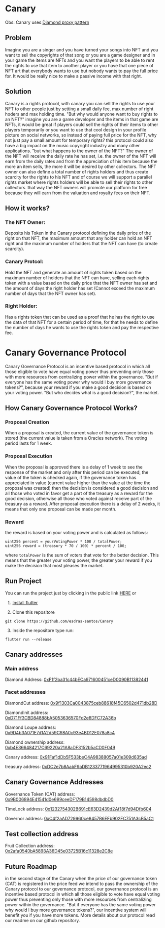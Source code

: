 # Canary

Obs: Canary uses [Diamond proxy pattern](https://eips.ethereum.org/EIPS/eip-2535)

## Problem 

Imagine you are a singer and you have turned your songs into NFT and you want to sell the copyrights of that song or you are a game designer and in your game the items are NFTs and you want the players to be able to rent the rights to use that item to another player or you have that one piece of NFT art that everybody wants to use but nobody wants to pay the full price for. It would be really nice to make a passive income with that right.

## Solution

Canary is a rights protocol, with canary you can sell the rights to use your NFT to other people just by setting a small daily fee, max number of right hoders and max holding time. "But why would anyone want to buy rights to an NFT?" imagine you are a game developer and the items in that game are NFTs, it would be great if players could sell the rights of their items to other players temporarily or you want to use that cool design in your profile picture on social networks, so instead of paying full price for the NFT, why not just pay a small amount for temporary rights? this protocol could also have a big impact on the music copyright industry and many other applications. "but what happens to the owner of the NFT?" The owner of the NFT will receive the daily rate he has set, i.e. the owner of the NFT will earn from the daily rates and from the appreciation of his item because the more an item sells, the more it will be desired by other collectors. The NFT owner can also define a total number of rights holders and thus create scarcity for the rights to his NFT and of course we will support a parallel rights market where rights holders will be able to sell their rights to other collectors. that way the NFT owners will promote our platform for free because they will earn from the valuation and royalty fees on their NFT.


## How it works?

### The NFT Owner: 
Deposits his Token in the Canary protocol defining the daily price of the right on that NFT, the maximum amount that any holder can hold an NFT right and the maximum number of holders that the NFT can have (to create scarcity).

### Canary Protcol:
Hold the NFT and generate an amount of rights token based on the maximum number of holders that the NFT can have, selling each rights token with a value based on the daily price that the NFT owner has set and the amount of days the right holder has set (Cannot exceed the maximum number of days that the NFT owner has set).

### Right Holder:
Has a rights token that can be used as a proof that he has the right to use the data of that NFT for a certain period of time, for that he needs to define the number of days he wants to use the rights token and pay the respective fee.

# Canary Governance Protocol
Canary Governance Protocol is an incentive based protocol in which all those eligible to vote have equal voting power thus preventing only those with more resources from centralizing power within the governance. "But if everyone has the same voting power why would I buy more governance tokens?", because your reward if you make a good decision is based on your voting power. "But who decides what is a good decision?", the market.

## How Canary Governance Protocol Works?

### Proposal Creation
When a proposal is created, the current value of the governance token is stored (the current value is taken from a Oracles network). The voting period lasts for 1 week.

### Proposal Execution
When the proposal is approved there is a delay of 1 week to see the response of the market and only after this period can be executed, the value of the token is checked again, if the governance token has appreciated in value (current value higher than the value at the time the proposal was created) then the decision is considered a good decision and all those who voted in favor get a part of the treasury as a reward for the good decision, otherwise all those who voted against receive part of the treasury as a reward. After proposal execution there is a delay of 2 weeks, it means that only one proposal can be made per month.

### Reward
the reward is based on your voting power and is calculated as follows:
```solidity
uint256 percent = yourVotingPower * 100 / totalPower;
uint256 reward = (treasury * 70 / 100) * percent / 100;
```
where `totalPower` is the sum of voters that vote for the better decision. This means that the greater your voting power, the greater your reward if you make the decision that most pleases the market.

## Run Project
You can run the project just by clicking in the public link [HERE](https://esdras-santos.github.io/CanaryWebPage/#/) or

1. [Install flutter](https://docs.flutter.dev/get-started/install)

2. Clone this repositore

```shell
git clone https://github.com/esdras-santos/Canary
```

3. Inside the repositore type run: 
```shell
flutter run --release
```

## Canary addresses

### Main address
Diamond Address: [0xF1f2ba31c44bECa971600451ceD0090B11382441](https://mumbai.polygonscan.com/address/0xF1f2ba31c44bECa971600451ceD0090B11382441) 

### Facet addresses
DiamondCut address: [0x9f1303Ca0043875ceb88618f45C6502d471db28D](https://mumbai.polygonscan.com/address/0x9f1303Ca0043875ceb88618f45C6502d471db28D)

DiamondInit address: [0xD71Ff3CBD84888bA5053636570Fd2e8DFC72A36b](https://mumbai.polygonscan.com/address/0xD71Ff3CBD84888bA5053636570Fd2e8DFC72A36b)

Diamond Loupe address: [0x9D4b3A071E7d1A2d59C98A0c93e4BD12E078a8c4](https://mumbai.polygonscan.com/address/0x9D4b3A071E7d1A2d59C98A0c93e4BD12E078a8c4)

Diamond ownership address: [0xb4E366484217C69220a21A8aDF3152b5aCD0F049](https://mumbai.polygonscan.com/address/0xb4E366484217C69220a21A8aDF3152b5aCD0F049)

Canary address: [0x91Faf1dDb5F533beC4A98388057a01e309d635ad](https://mumbai.polygonscan.com/address/0x91Faf1dDb5F533beC4A98388057a01e309d635ad)

treasury address: [0xDC2e7b8AabF9aDB1233771964995310b920A2ec2](https://mumbai.polygonscan.com/address/0xDC2e7b8AabF9aDB1233771964995310b920A2ec2)

## Canary Governance Addresses
Governance Token (CAT) address: [0x9B006894E41541d0e699ceeDF179B14598dbdbD0](https://mumbai.polygonscan.com/address/0x9B006894E41541d0e699ceeDF179B14598dbdbD0)

TimeLock address: [0x1232754302B691cE63D2439d2Af18f7d94Dfb604](https://mumbai.polygonscan.com/address/0x1232754302B691cE63D2439d2Af18f7d94Dfb604)

Governor address: [0xC4f2aAD729960ce8457B6EFb902FC751A3cB5aC1](https://mumbai.polygonscan.com/address/0xC4f2aAD729960ce8457B6EFb902FC751A3cB5aC1)

## Test collection address
Fruit Collection address: [0x2afa0540bA5893A36D45e03725B16c11328e2C8e](https://mumbai.polygonscan.com/address/0x2afa0540bA5893A36D45e03725B16c11328e2C8e)

## Future Roadmap
in the second stage of the Canary when the price of our governance token (CAT) is registered in the price feed we intend to pass the ownership of the Canary protocol to our governance protocol, our governance protocol is an incentive based protocol in which all those eligible to vote have equal voting power thus preventing only those with more resources from centralizing power within the governance. "But if everyone has the same voting power why would I buy more governance tokens?", our incentive system will benefit you if you have more tokens. More details about our protocol read our readme on our github repository.
